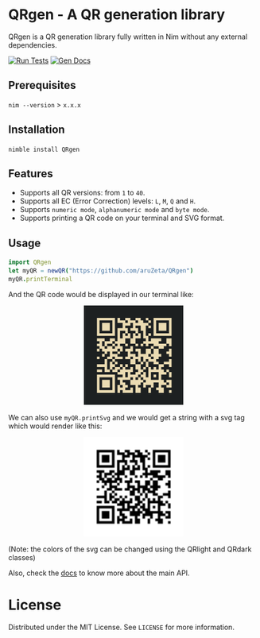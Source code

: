 # QRgen - A QR generation library

QRgen is a QR generation library fully written in Nim without any external
dependencies.

[![Run Tests](https://github.com/aruZeta/QRgen/actions/workflows/tests.yaml/badge.svg)](https://github.com/aruZeta/QRgen/actions/workflows/tests.yaml)
[![Gen Docs](https://github.com/aruZeta/QRgen/actions/workflows/gendocs.yaml/badge.svg)](https://github.com/aruZeta/QRgen/actions/workflows/gendocs.yaml)
## Prerequisites

`nim --version` > `x.x.x`

## Installation

`nimble install QRgen`

## Features

- Supports all QR versions: from `1` to `40`.
- Supports all EC (Error Correction) levels: `L`, `M`, `Q` and `H`.
- Supports `numeric mode`, `alphanumeric mode` and `byte mode`.
- Supports printing a QR code on your terminal and SVG format.

## Usage

```nim
import QRgen
let myQR = newQR("https://github.com/aruZeta/QRgen")
myQR.printTerminal
```

And the QR code would be displayed in our terminal like:

<p align="center">
<img src="./share/img/terminal-example.png"
width="200px" height="200px" />
</p>

We can also use `myQR.printSvg` and we would get a string with a svg tag which would
render like this:

<p align="center">
<img src="./share/img/svg-example.svg"
width="200px" height="200px" />
</p>

(Note: the colors of the svg can be changed using the QRlight and QRdark classes) 

Also, check the [docs](https://aruzeta.github.io/QRgen/develop/QRgen.html) to
know more about the main API.

# License

Distributed under the MIT License. See `LICENSE` for more information.
